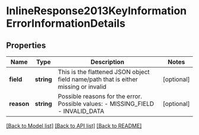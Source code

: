 # InlineResponse2013KeyInformationErrorInformationDetails

## Properties
Name | Type | Description | Notes
------------ | ------------- | ------------- | -------------
**field** | **string** | This is the flattened JSON object field name/path that is either missing or invalid | [optional] 
**reason** | **string** | Possible reasons for the error. Possible values:  - MISSING_FIELD  - INVALID_DATA | [optional] 

[[Back to Model list]](../README.md#documentation-for-models) [[Back to API list]](../README.md#documentation-for-api-endpoints) [[Back to README]](../README.md)


